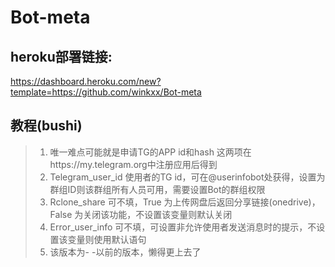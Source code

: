 # Bot-meta
## heroku部署链接:
https://dashboard.heroku.com/new?template=https://github.com/winkxx/Bot-meta
## 教程(bushi)
> 1. 唯一难点可能就是申请TG的APP id和hash 这两项在https://my.telegram.org中注册应用后得到
> 2. Telegram_user_id    使用者的TG id，可在@userinfobot处获得，设置为群组ID则该群组所有人员可用，需要设置Bot的群组权限
> 3. Rclone_share 可不填，True 为上传网盘后返回分享链接(onedrive)，False 为关闭该功能，不设置该变量则默认关闭
> 4. Error_user_info 可不填，可设置非允许使用者发送消息时的提示，不设置该变量则使用默认语句
> 5. 该版本为- -以前的版本，懒得更上去了
